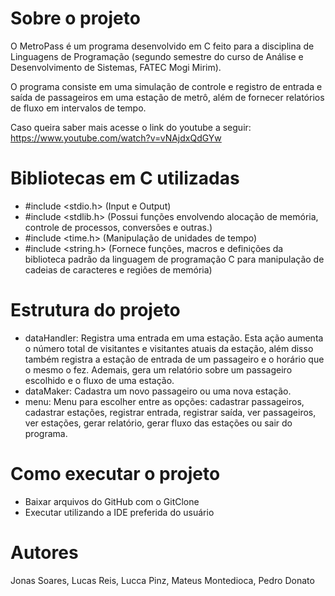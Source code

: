 # Sobre o projeto

O MetroPass é um programa desenvolvido em C feito para a disciplina de Linguagens de Programação (segundo semestre do curso de Análise e Desenvolvimento de Sistemas, FATEC Mogi Mirim).

O programa consiste em uma simulação de controle e registro de entrada e saída de passageiros em uma estação de metrô, além de fornecer relatórios de fluxo em intervalos de tempo.

Caso queira saber mais acesse o link do youtube a seguir: https://www.youtube.com/watch?v=vNAjdxQdGYw

# Bibliotecas em C utilizadas

- #include <stdio.h> (Input e Output)
- #include <stdlib.h> (Possui funções envolvendo alocação de memória, controle de processos, conversões e outras.)
- #include <time.h> (Manipulação de unidades de tempo)
- #include <string.h> (Fornece funções, macros e definições da biblioteca padrão da linguagem de programação C para manipulação de cadeias de caracteres e regiões de memória)

# Estrutura do projeto 

- dataHandler: Registra uma entrada em uma estação. Esta ação aumenta o número total de visitantes e visitantes atuais da estação, além disso também registra a estação de entrada de um passageiro e o horário que o mesmo o fez. Ademais, gera um relatório sobre um passageiro escolhido e o fluxo de uma estação.
- dataMaker: Cadastra um novo passageiro ou uma nova estação.
- menu: Menu para escolher entre as opções: cadastrar passageiros, cadastrar estações, registrar entrada, registrar saída, ver passageiros, ver estações, gerar relatório, gerar fluxo das estações ou sair do programa.

# Como executar o projeto

- Baixar arquivos do GitHub com o GitClone
- Executar utilizando a IDE preferida do usuário

# Autores

Jonas Soares, Lucas Reis, Lucca Pinz, Mateus Montedioca, Pedro Donato
